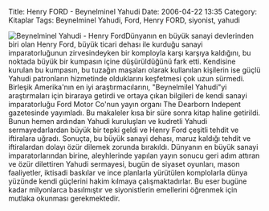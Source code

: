 Title: Henry FORD - Beynelminel Yahudi
Date: 2006-04-22 13:35
Category: Kitaplar
Tags: Beynelminel Yahudi, Ford, Henry FORD, siyonist, yahudi

![Beynelminel Yahudi - Henry Ford][]Dünyanın en büyük sanayi devlerinden
biri olan Henry Ford, büyük ticari dehası ile kurduğu sanayi
imparatorluğunun zirvesindeyken bir komployla karşı karşıya kaldığını,
bu noktada büyük bir kumpasın içine düşürüldüğünü fark etti. <!--more-->
Kendisine kurulan bu kumpasın, bu tuzağın maşaları olarak kullanılan
kişilerin ise güçlü Yahudi patronların hizmetinde olduklarını keşfetmesi
çok uzun sürmedi. Birleşik Amerika'nın en iyi araştırmacılarını,
"Beynelmilel Yahudi"yi araştırmaları için biraraya getirdi ve ortaya
çıkan bilgileri de kendi sanayi imparatorluğu Ford Motor Co'nun yayın
organı The Dearborn Indepent gazetesinde yayımladı. Bu makaleler kısa
bir süre sonra kitap haline getirildi. Bunun hemen ardından Yahudi
kuruluşları ve kudretli Yahudi sermayedarlardan büyük bir tepki geldi ve
Henry Ford çeşitli tehdit ve iftiralara uğradı. Sonuçta, bu büyük sanayi
dehası, maruz kaldığı tehdit ve iftiralardan dolayı özür dilemek zorunda
bırakıldı. Dünyanın en büyük sanayi imparatorlarından birine,
aleyhlerinde yapılan yayın sonucu geri adım attıran ve özür dilettiren
Yahudi sermayesi, bugün de siyaset oyunları, mason faaliyetler, iktisadi
baskılar ve ince planlarla yürütülen komplolarla dünya yüzünde kendi
güçlerini hakim kılmaya çalışmaktadırlar. Bu eser bugüne kadar
milyonlarca basılmıştır ve siyonistlerin emellerini öğrenmek için
mutlaka okunması gerekmektedir.

  [Beynelminel Yahudi - Henry Ford]: http://www.fatihhayrioglu.com/images/beynelminel_yahudi.jpg
    "Beynelminel Yahudi - Henry Ford"
